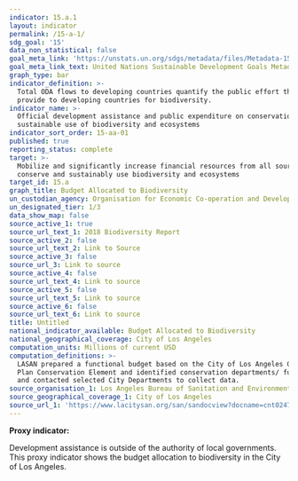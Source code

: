 ```yaml
---
indicator: 15.a.1
layout: indicator
permalink: /15-a-1/
sdg_goal: '15'
data_non_statistical: false
goal_meta_link: 'https://unstats.un.org/sdgs/metadata/files/Metadata-15-0a-01.pdf'
goal_meta_link_text: United Nations Sustainable Development Goals Metadata (PDF 4.0 MB)
graph_type: bar
indicator_definition: >-
  Total ODA flows to developing countries quantify the public effort that donors
  provide to developing countries for biodiversity.
indicator_name: >-
  Official development assistance and public expenditure on conservation and
  sustainable use of biodiversity and ecosystems
indicator_sort_order: 15-aa-01
published: true
reporting_status: complete
target: >-
  Mobilize and significantly increase financial resources from all sources to
  conserve and sustainably use biodiversity and ecosystems
target_id: 15.a
graph_title: Budget Allocated to Biodiversity
un_custodian_agency: Organisation for Economic Co-operation and Development (OECD)
un_designated_tier: 1/3
data_show_map: false
source_active_1: true
source_url_text_1: 2018 Biodiversity Report
source_active_2: false
source_url_text_2: Link to Source
source_active_3: false
source_url_3: Link to source
source_active_4: false
source_url_text_4: Link to source
source_active_5: false
source_url_text_5: Link to source
source_active_6: false
source_url_text_6: Link to source
title: Untitled
national_indicator_available: Budget Allocated to Biodiversity
national_geographical_coverage: City of Los Angeles
computation_units: Millions of current USD
computation_definitions: >-
  LASAN prepared a functional budget based on the City of Los Angeles General
  Plan Conservation Element and identified conservation departments/ functions,
  and contacted selected City Departments to collect data.
source_organisation_1: Los Angeles Bureau of Sanitation and Environment (LASAN)
source_geographical_coverage_1: City of Los Angeles
source_url_1: 'https://www.lacitysan.org/san/sandocview?docname=cnt024743'
---
```

**Proxy indicator:**

Development assistance is outside of the authority of local governments. This proxy indicator shows the budget allocation to biodiversity in the City of Los Angeles.